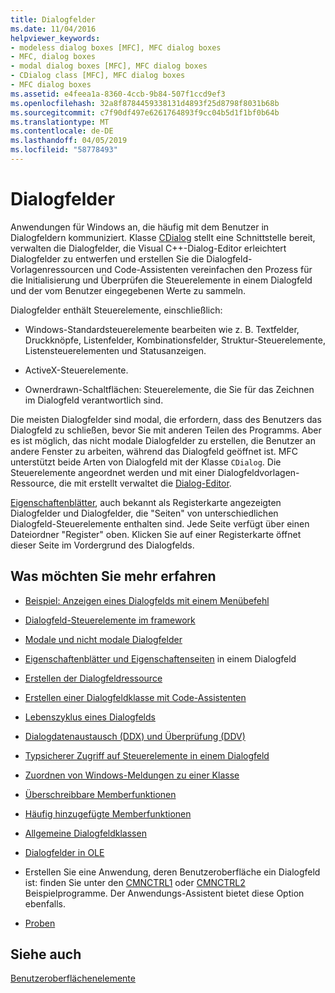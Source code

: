 ```yaml
---
title: Dialogfelder
ms.date: 11/04/2016
helpviewer_keywords:
- modeless dialog boxes [MFC], MFC dialog boxes
- MFC, dialog boxes
- modal dialog boxes [MFC], MFC dialog boxes
- CDialog class [MFC], MFC dialog boxes
- MFC dialog boxes
ms.assetid: e4feea1a-8360-4ccb-9b84-507f1ccd9ef3
ms.openlocfilehash: 32a8f8784459338131d4893f25d8798f8031b68b
ms.sourcegitcommit: c7f90df497e6261764893f9cc04b5d1f1bf0b64b
ms.translationtype: MT
ms.contentlocale: de-DE
ms.lasthandoff: 04/05/2019
ms.locfileid: "58778493"
---
```

# <a name="dialog-boxes"></a>Dialogfelder

Anwendungen für Windows an, die häufig mit dem Benutzer in Dialogfeldern kommuniziert. Klasse [CDialog](../mfc/reference/cdialog-class.md) stellt eine Schnittstelle bereit, verwalten die Dialogfelder, die Visual C++-Dialog-Editor erleichtert Dialogfelder zu entwerfen und erstellen Sie die Dialogfeld-Vorlagenressourcen und Code-Assistenten vereinfachen den Prozess für die Initialisierung und Überprüfen die Steuerelemente in einem Dialogfeld und der vom Benutzer eingegebenen Werte zu sammeln.

Dialogfelder enthält Steuerelemente, einschließlich:

- Windows-Standardsteuerelemente bearbeiten wie z. B. Textfelder, Druckknöpfe, Listenfelder, Kombinationsfelder, Struktur-Steuerelemente, Listensteuerelementen und Statusanzeigen.

- ActiveX-Steuerelemente.

- Ownerdrawn-Schaltflächen: Steuerelemente, die Sie für das Zeichnen im Dialogfeld verantwortlich sind.

Die meisten Dialogfelder sind modal, die erfordern, dass des Benutzers das Dialogfeld zu schließen, bevor Sie mit anderen Teilen des Programms. Aber es ist möglich, das nicht modale Dialogfelder zu erstellen, die Benutzer an andere Fenster zu arbeiten, während das Dialogfeld geöffnet ist. MFC unterstützt beide Arten von Dialogfeld mit der Klasse `CDialog`. Die Steuerelemente angeordnet werden und mit einer Dialogfeldvorlagen-Ressource, die mit erstellt verwaltet die [Dialog-Editor](../windows/dialog-editor.md).

[Eigenschaftenblätter](../mfc/property-sheets-mfc.md), auch bekannt als Registerkarte angezeigten Dialogfelder und Dialogfelder, die "Seiten" von unterschiedlichen Dialogfeld-Steuerelemente enthalten sind. Jede Seite verfügt über einen Dateiordner "Register" oben. Klicken Sie auf einer Registerkarte öffnet dieser Seite im Vordergrund des Dialogfelds.

## <a name="what-do-you-want-to-know-more-about"></a>Was möchten Sie mehr erfahren

- [Beispiel: Anzeigen eines Dialogfelds mit einem Menübefehl](../mfc/example-displaying-a-dialog-box-via-a-menu-command.md)

- [Dialogfeld-Steuerelemente im framework](../mfc/dialog-box-components-in-the-framework.md)

- [Modale und nicht modale Dialogfelder](../mfc/modal-and-modeless-dialog-boxes.md)

- [Eigenschaftenblätter und Eigenschaftenseiten](../mfc/property-sheets-and-property-pages-mfc.md) in einem Dialogfeld

- [Erstellen der Dialogfeldressource](../mfc/creating-the-dialog-resource.md)

- [Erstellen einer Dialogfeldklasse mit Code-Assistenten](../mfc/creating-a-dialog-class-with-code-wizards.md)

- [Lebenszyklus eines Dialogfelds](../mfc/life-cycle-of-a-dialog-box.md)

- [Dialogdatenaustausch (DDX) und Überprüfung (DDV)](../mfc/dialog-data-exchange-and-validation.md)

- [Typsicherer Zugriff auf Steuerelemente in einem Dialogfeld](../mfc/type-safe-access-to-controls-in-a-dialog-box.md)

- [Zuordnen von Windows-Meldungen zu einer Klasse](../mfc/mapping-windows-messages-to-your-class.md)

- [Überschreibbare Memberfunktionen](../mfc/commonly-overridden-member-functions.md)

- [Häufig hinzugefügte Memberfunktionen](../mfc/commonly-added-member-functions.md)

- [Allgemeine Dialogfeldklassen](../mfc/common-dialog-classes.md)

- [Dialogfelder in OLE](../mfc/dialog-boxes-in-ole.md)

- Erstellen Sie eine Anwendung, deren Benutzeroberfläche ein Dialogfeld ist: finden Sie unter den [CMNCTRL1](../overview/visual-cpp-samples.md) oder [CMNCTRL2](../overview/visual-cpp-samples.md) Beispielprogramme. Der Anwendungs-Assistent bietet diese Option ebenfalls.

- [Proben](../mfc/dialog-sample-list.md)

## <a name="see-also"></a>Siehe auch

[Benutzeroberflächenelemente](../mfc/user-interface-elements-mfc.md)
